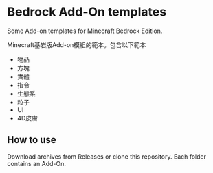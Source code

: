 # Bedrock Add-On templates
Some Add-on templates for Minecraft Bedrock Edition.

Minecraft基岩版Add-on模組的範本。包含以下範本
- 物品
- 方塊
- 實體
- 指令
- 生態系
- 粒子
- UI
- 4D皮膚

## How to use
Download archives from Releases or clone this repository. Each folder contains an Add-On.
